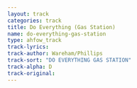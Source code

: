 ```yaml
---
layout: track
categories: track
title: Do Everything (Gas Station)
name: do-everything-gas-station
type: ahfow_track
track-lyrics: 
track-author: Wareham/Phillips
track-sort: "DO EVERYTHING GAS STATION"
track-alpha: D
track-original: 
---
```

